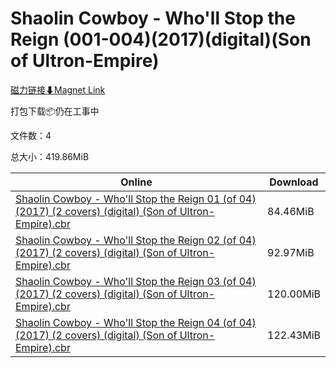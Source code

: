 # Shaolin Cowboy - Who'll Stop the Reign (001-004)(2017)(digital)(Son of Ultron-Empire)

[磁力链接⬇Magnet Link](magnet:?xt=urn:btih:c0d2efcc730f52b32ad3f64600e02ca7970b4f3e&dn=Shaolin%20Cowboy%20-%20Who%27ll%20Stop%20the%20Reign%20%28001-004%29%282017%29%28digital%29%28Son%20of%20Ultron-Empire%29)

打包下载📦仍在工事中

文件数：4

总大小：419.86MiB

Online | Download
--- | ---
[Shaolin Cowboy - Who'll Stop the Reign 01 (of 04) (2017) (2 covers) (digital) (Son of Ultron-Empire).cbr](https://github.com/alicewish/markdown/blob/master/comic/Shaolin-Cowboy-Wholl-Stop-Reign-01-of-04-2017-2-covers-digital-Son-of-Ultron-Empire-cbr.md) | 84.46MiB
[Shaolin Cowboy - Who'll Stop the Reign 02 (of 04) (2017) (2 covers) (digital) (Son of Ultron-Empire).cbr](https://github.com/alicewish/markdown/blob/master/comic/Shaolin-Cowboy-Wholl-Stop-Reign-02-of-04-2017-2-covers-digital-Son-of-Ultron-Empire-cbr.md) | 92.97MiB
[Shaolin Cowboy - Who'll Stop the Reign 03 (of 04) (2017) (2 covers) (digital) (Son of Ultron-Empire).cbr](https://github.com/alicewish/markdown/blob/master/comic/Shaolin-Cowboy-Wholl-Stop-Reign-03-of-04-2017-2-covers-digital-Son-of-Ultron-Empire-cbr.md) | 120.00MiB
[Shaolin Cowboy - Who'll Stop the Reign 04 (of 04) (2017) (2 covers) (digital) (Son of Ultron-Empire).cbr](https://github.com/alicewish/markdown/blob/master/comic/Shaolin-Cowboy-Wholl-Stop-Reign-04-of-04-2017-2-covers-digital-Son-of-Ultron-Empire-cbr.md) | 122.43MiB